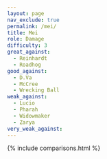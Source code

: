 ```yaml
---
layout: page
nav_exclude: true
permalink: /mei/
title: Mei
role: Damage
difficulty: 3
great_against:
  - Reinhardt
  - Roadhog
good_against:
  - D.Va
  - McCree
  - Wrecking Ball
weak_against:
  - Lucio
  - Pharah
  - Widowmaker
  - Zarya
very_weak_against:
---
```


{% include comparisons.html %}